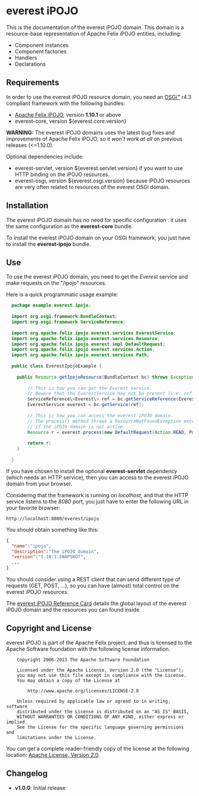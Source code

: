 everest iPOJO
=============

This is the documentation of the everest iPOJO domain. This domain is a resource-base representation of Apache Felix iPOJO entities, including:
- Component instances
- Component factories
- Handlers
- Declarations

## Requirements
In order to use the everest iPOJO resource domain, you need an [OSGi™](http://www.osgi.org "OSGi™ Alliance") r4.3 compliant framework with the following bundles:
- [Apache Felix iPOJO](http://www.ipojo.org "iPOJO web site"), version **1.10.1** or above
- everest-core, version ${everest.core.version}

**WARNING:** The everest iPOJO domains uses the latest bug fixes and improvements of Apache Felix iPOJO, so it *won't work at all* on previous releases (\<=1.10.0).

Optional dependencies include:
- everest-servlet, version ${everest.servlet.version} if you want to use HTTP binding on the iPOJO resources.
- everest-osgi, version ${everest.osgi.version} because iPOJO resources are very often related to resources of the everest OSGi domain.

## Installation

The everest iPOJO domain has no need for specific configuration : it uses the same configuration as the **everest-core** bundle.

To install the everest iPOJO domain on your OSGi framework, you just have to install the **everest-ipojo** bundle.

## Use

To use the everest iPOJO domain, you need to get the *Everest* service and make requests on the "/ipojo" resources.

Here is a quick programmatic usage example:
```java
  package example.everest.ipojo;
  
  import org.osgi.framework.BundleContext;
  import org.osgi.framework.ServiceReference;
  
  import org.apache.felix.ipojo.everest.services.EverestService;
  import org.apache.felix.ipojo.everest.services.Resource;
  import org.apache.felix.ipojo.everest.impl.DefaultRequest;
  import org.apache.felix.ipojo.everest.services.Action;
  import org.apache.felix.ipojo.everest.services.Path;
  
  public class EverestIpojoExample {
    
    public Resource getIpojoResource(BundleContext bc) throws Exception {
        
        // This is how you can get the Everest service.
        // Beware that the EverestService may not be present (i.e. ref == null)
        ServiceReference\<Everest\> ref = bc.getServiceReference(EverestService.class);
        EverestService everest = bc.getService(ref);
        
        // This is how you can access the everest iPOJO domain.
        // The process() method throws a ResourceNotFoundException exception
        // if the iPOJO domain is not active.
        Resource r = everest.process(new DefaultRequest(Action.READ, Path.from("/ipojo"), null));
        
        return r;
    }
  
  }
```

If you have chosen to install the optional **everest-servlet** dependency (which needs an HTTP service), then you can access to the everest iPOJO domain from your browser.

Considering that the framework is running on *localhost*, and that the HTTP service listens to the *8080* port, you just have to enter the following URL in your favorite browser:

    http://localhost:8080/everest/ipojo

You should obtain something like this:
```json
{
  "name":"ipojo",
  "description":"The iPOJO domain",
  "version":"1.10.1.SNAPSHOT",
  ...
}
```

You should consider using a REST client that can send different type of requests (GET, POST, ...), so you can have (almost) total control on the everest iPOJO resources.

The [everest iPOJO Reference Card](ReferenceCard.md "Reference Card") details the global layout of the everest iPOJO domain and the resources you can found inside. 


## Copyright and License

everest iPOJO is part of the Apache Felix project, and thus is licensed to the Apache Software foundation with the following license information.
```
    Copyright 2006-2013 The Apache Software Foundation
    
    Licensed under the Apache License, Version 2.0 (the "License");
    you may not use this file except in compliance with the License.
    You may obtain a copy of the License at
    
        http://www.apache.org/licenses/LICENSE-2.0
    
    Unless required by applicable law or agreed to in writing, software
    distributed under the License is distributed on an "AS IS" BASIS,
    WITHOUT WARRANTIES OR CONDITIONS OF ANY KIND, either express or implied.
    See the License for the specific language governing permissions and
    limitations under the License.
```

You can get a complete reader-friendly copy of the license at the following location: [Apache License, Version 2.0](http://www.apache.org/licenses/LICENSE-2.0.html "Apache License, Version 2.0").

## Changelog

- **v1.0.0**: Initial release
